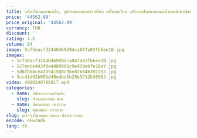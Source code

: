 ```yaml
---
title: เครื่องโหลดแผ่นเหล็ก, อุปกรณ์ออกกําลังกายไหล่ เครื่องกดไหล่ เครื่องกดไหล่แบบเพลทโหลดเชิงพาณิชย์
price: '44562.09'
price_original: '44562.09'
currency: THB
discount: ''
rating: 4.5
volume: 84
image: Scf3eacf32440469d9dca847a03fb6ee1B.jpg
images:
  - Scf3eacf32440469d9dca847a03fb6ee1B.jpg
  - S27eece443f0a4489908c9e939e6fe16eY.jpg
  - Sd6fbb8ce433941588c9be876846391d3J.jpg
  - Scc41d92b091d48edbd5b28b5712b3098J.jpg
video: 4000240786817.mp4
categories:
  - name: กีฬาและความบันเทิง
    slug: ฬาและความบ-นเท
  - name: ฟิตเนสและ เพาะกาย
    slug: ตเนสและ-เพาะกาย
slug: เคร-องโหลดแผ-นเหล-ปกรณ-ออกก
encode: oFwJadE
lang: th
---
```

  
